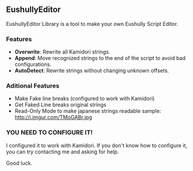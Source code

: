## EushullyEditor
EushullyEditor Library is a tool to make your own Eushully Script Editor.

### Features
- **Overwrite**: Rewrite all Kamidori strings.
- **Append**: Move recognized strings to the end of the script to avoid bad configurations.
- **AutoDetect**: Rewrite strings without changing unknown offsets.

### Aditional Features
- Make Fake line breaks (configured to work with Kamidori)<br>
- Get Faked Line breaks original strings
- Read-Only Mode to make japanese strings readable sample: http://i.imgur.com/TMoGABr.jpg


### YOU NEED TO CONFIGURE IT!
I configured it to work with Kamidori. If you don't know how to configure it, you can try
contacting me and asking for help.

Good luck.
